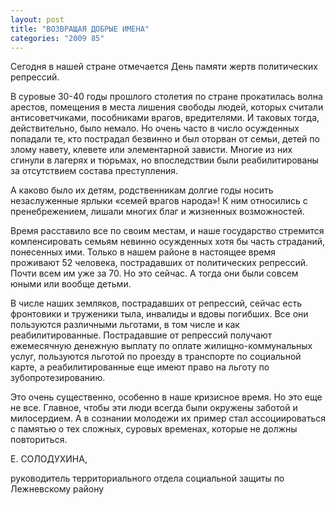 ```yaml
---
layout: post
title: "ВОЗВРАЩАЯ ДОБРЫЕ ИМЕНА"
categories: "2009 85"
---
```


Сегодня в нашей стране отмечается День памяти жертв политических репрессий.

В суровые 30-40 годы прошлого столетия по стране прокатилась волна арестов, помещения в места лишения свободы людей, которых считали антисоветчиками, пособниками врагов, вредителями. И таковых тогда, действительно, было немало. Но очень часто в число осужденных попадали те, кто пострадал безвинно и был оторван от семьи, детей по злому навету, клевете или элементарной зависти. Многие из них сгинули в лагерях и тюрьмах, но впоследствии были реабилитированы за отсутствием состава преступления.

А каково было их детям, родственникам долгие годы носить незаслуженные ярлыки «семей врагов народа»! К ним относились с пренебрежением, лишали многих благ и жизненных возможностей.

Время расставило все по своим местам, и наше государство стремится компенсировать семьям невинно осужденных хотя бы часть страданий, понесенных ими. Только в нашем районе в настоящее время проживают 52 человека, пострадавших от политических репрессий. Почти всем им уже за 70. Но это сейчас. А тогда они были совсем юными или вообще детьми.

В числе наших земляков, пострадавших от репрессий, сейчас есть фронтовики и труженики тыла, инвалиды и вдовы погибших. Все они пользуются различными льготами, в том числе и как реабилитированные. Пострадавшие от репрессий получают ежемесячную денежную выплату по оплате жилищно-коммунальных услуг, пользуются льготой по проезду в транспорте по социальной карте, а реабилитированные еще имеют право на льготу по зубопротезированию.

Это очень существенно, особенно в наше кризисное время. Но это еще не все. Главное, чтобы эти люди всегда были окружены заботой и милосердием. А в сознании молодежи их пример стал ассоциироваться с памятью о тех сложных, суровых временах, которые не должны повториться.

Е. СОЛОДУХИНА,

руководитель территориального отдела социальной защиты по Лежневскому району


